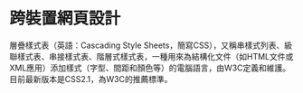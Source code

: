 # 跨裝置網頁設計


層疊樣式表（英語：Cascading Style Sheets，簡寫CSS），又稱串樣式列表、級聯樣式表、串接樣式表、階層式樣式表，一種用來為結構化文件（如HTML文件或XML應用）添加樣式（字型、間距和顏色等）的電腦語言，由W3C定義和維護。 目前最新版本是CSS2.1，為W3C的推薦標準。
